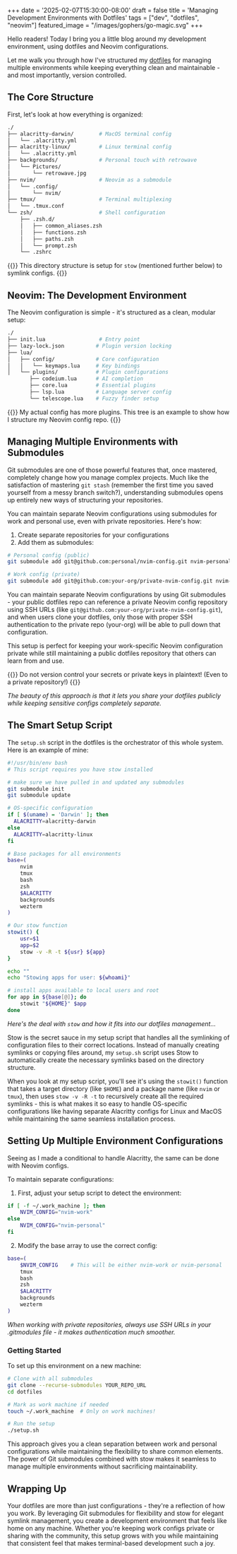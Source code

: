 +++
date = '2025-02-07T15:30:00-08:00'
draft = false
title = 'Managing Development Environments with Dotfiles'
tags = ["dev", "dotfiles", "neovim"]
featured_image = "/images/gophers/go-magic.svg"
+++

Hello readers! Today I bring you a little blog around my development environment, using dotfiles and Neovim configurations.

Let me walk you through how I've structured my [dotfiles](https://github.com/catpaladin/dotfiles) for managing multiple environments while keeping everything clean and maintainable - and most importantly, version controlled.

## The Core Structure

First, let's look at how everything is organized:

```bash
./
├── alacritty-darwin/        # MacOS terminal config
│   └── .alacritty.yml
├── alacritty-linux/         # Linux terminal config
│   └── .alacritty.yml
├── backgrounds/             # Personal touch with retrowave
│   └── Pictures/
│       └── retrowave.jpg
├── nvim/                    # Neovim as a submodule
│   └── .config/
│       └── nvim/
├── tmux/                    # Terminal multiplexing
│   └── .tmux.conf
└── zsh/                     # Shell configuration
    ├── .zsh.d/
    │   ├── common_aliases.zsh
    │   ├── functions.zsh
    │   ├── paths.zsh
    │   └── prompt.zsh
    └── .zshrc
```

{{<admonition title="📝 NOTE" bg-color="#283593">}}
This directory structure is setup for `stow` (mentioned further below) to symlink configs.
{{</admonition>}}

## Neovim: The Development Environment

The Neovim configuration is simple - it's structured as a clean, modular setup:

```bash
./
├── init.lua                 # Entry point
├── lazy-lock.json          # Plugin version locking
├── lua/
│   ├── config/             # Core configuration
│   │   └── keymaps.lua     # Key bindings
│   └── plugins/            # Plugin configurations
       ├── codeium.lua      # AI completion
       ├── core.lua         # Essential plugins
       ├── lsp.lua          # Language server config
       └── telescope.lua    # Fuzzy finder setup
```

{{<admonition title="📝 NOTE" bg-color="#283593">}}
My actual config has more plugins. This tree is an example to show how I structure my Neovim config repo.
{{</admonition>}}

## Managing Multiple Environments with Submodules

Git submodules are one of those powerful features that, once mastered, completely change how you manage complex projects. Much like the satisfaction of mastering `git stash` (remember the first time you saved yourself from a messy branch switch?), understanding submodules opens up entirely new ways of structuring your repositories.

You can maintain separate Neovim configurations using submodules for work and personal use, even with private repositories. Here's how:

1. Create separate repositories for your configurations
2. Add them as submodules:

```bash
# Personal config (public)
git submodule add git@github.com:personal/nvim-config.git nvim-personal

# Work config (private)
git submodule add git@github.com:your-org/private-nvim-config.git nvim-work
```

You can maintain separate Neovim configurations by using Git submodules - your public dotfiles repo can reference a private Neovim config repository using SSH URLs (like `git@github.com:your-org/private-nvim-config.git`), and when users clone your dotfiles, only those with proper SSH authentication to the private repo (your-org) will be able to pull down that configuration.

This setup is perfect for keeping your work-specific Neovim configuration private while still maintaining a public dotfiles repository that others can learn from and use.

{{<admonition title="📌 IMPORTANT" bg-color="#01579B">}}
Do not version control your secrets or private keys in plaintext! (Even to a private repository!)
{{</admonition>}}

*The beauty of this approach is that it lets you share your dotfiles publicly while keeping sensitive configs completely separate.*

## The Smart Setup Script

The `setup.sh` script in the dotfiles is the orchestrator of this whole system. Here is an example of mine:

```bash
#!/usr/bin/env bash
# This script requires you have stow installed

# make sure we have pulled in and updated any submodules
git submodule init
git submodule update

# OS-specific configuration
if [ $(uname) = 'Darwin' ]; then
  ALACRITTY=alacritty-darwin
else
  ALACRITTY=alacritty-linux
fi

# Base packages for all environments
base=(
    nvim
    tmux
    bash
    zsh
    $ALACRITTY
    backgrounds
    wezterm
)

# Our stow function
stowit() {
    usr=$1
    app=$2
    stow -v -R -t ${usr} ${app}
}

echo ""
echo "Stowing apps for user: ${whoami}"

# install apps available to local users and root
for app in ${base[@]}; do
    stowit "${HOME}" $app
done
```

*Here's the deal with `stow` and how it fits into our dotfiles management...*

Stow is the secret sauce in my setup script that handles all the symlinking of configuration files to their correct locations. Instead of manually creating symlinks or copying files around, my `setup.sh` script uses Stow to automatically create the necessary symlinks based on the directory structure.

When you look at my setup script, you'll see it's using the `stowit()` function that takes a target directory (like `$HOME`) and a package name (like `nvim` or `tmux`), then uses `stow -v -R -t` to recursively create all the required symlinks - this is what makes it so easy to handle OS-specific configurations like having separate Alacritty configs for Linux and MacOS while maintaining the same seamless installation process.

## Setting Up Multiple Environment Configurations

Seeing as I made a conditional to handle Alacritty, the same can be done with Neovim configs.

To maintain separate configurations:

1. First, adjust your setup script to detect the environment:
```bash
if [ -f ~/.work_machine ]; then
    NVIM_CONFIG="nvim-work"
else
    NVIM_CONFIG="nvim-personal"
fi
```

2. Modify the base array to use the correct config:
```bash
base=(
    $NVIM_CONFIG    # This will be either nvim-work or nvim-personal
    tmux
    bash
    zsh
    $ALACRITTY
    backgrounds
    wezterm
)
```

*When working with private repositories, always use SSH URLs in your .gitmodules file - it makes authentication much smoother.*

### Getting Started

To set up this environment on a new machine:

```bash
# Clone with all submodules
git clone --recurse-submodules YOUR_REPO_URL
cd dotfiles

# Mark as work machine if needed
touch ~/.work_machine  # Only on work machines!

# Run the setup
./setup.sh
```

This approach gives you a clean separation between work and personal configurations while maintaining the flexibility to share common elements. The power of Git submodules combined with stow makes it seamless to manage multiple environments without sacrificing maintainability.

## Wrapping Up

Your dotfiles are more than just configurations - they're a reflection of how you work. By leveraging Git submodules for flexibility and stow for elegant symlink management, you create a development environment that feels like home on any machine. Whether you're keeping work configs private or sharing with the community, this setup grows with you while maintaining that consistent feel that makes terminal-based development such a joy.
